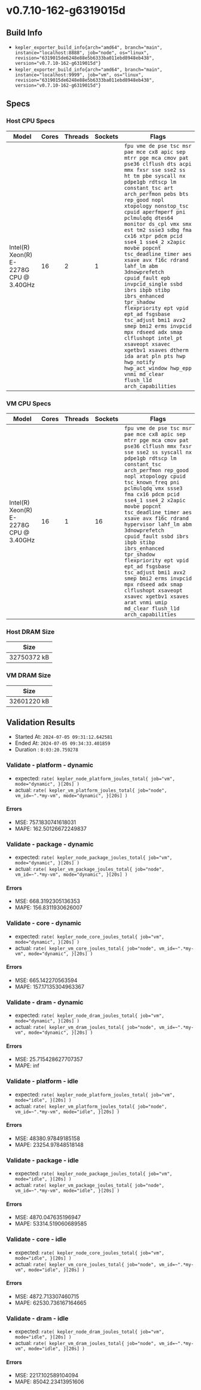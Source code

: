 # v0.7.10-162-g6319015d

## Build Info

  * `kepler_exporter_build_info{arch="amd64", branch="main", instance="localhost:8888", job="node", os="linux", revision="6319015de6248e88e5b6333ba011ebd8948eb438", version="v0.7.10-162-g6319015d"}`
  * `kepler_exporter_build_info{arch="amd64", branch="main", instance="localhost:9999", job="vm", os="linux", revision="6319015de6248e88e5b6333ba011ebd8948eb438", version="v0.7.10-162-g6319015d"}`
## Specs
### Host CPU Specs
| Model | Cores | Threads | Sockets | Flags |
|-----------|-----------|-------------|-------------|-----------|
| Intel(R) Xeon(R) E-2278G CPU @ 3.40GHz | 16 | 2 | 1 | ```fpu vme de pse tsc msr pae mce cx8 apic sep mtrr pge mca cmov pat pse36 clflush dts acpi mmx fxsr sse sse2 ss ht tm pbe syscall nx pdpe1gb rdtscp lm constant_tsc art arch_perfmon pebs bts rep_good nopl xtopology nonstop_tsc cpuid aperfmperf pni pclmulqdq dtes64 monitor ds_cpl vmx smx est tm2 ssse3 sdbg fma cx16 xtpr pdcm pcid sse4_1 sse4_2 x2apic movbe popcnt tsc_deadline_timer aes xsave avx f16c rdrand lahf_lm abm 3dnowprefetch cpuid_fault epb invpcid_single ssbd ibrs ibpb stibp ibrs_enhanced tpr_shadow flexpriority ept vpid ept_ad fsgsbase tsc_adjust bmi1 avx2 smep bmi2 erms invpcid mpx rdseed adx smap clflushopt intel_pt xsaveopt xsavec xgetbv1 xsaves dtherm ida arat pln pts hwp hwp_notify hwp_act_window hwp_epp vnmi md_clear flush_l1d arch_capabilities``` |
### VM CPU Specs
| Model | Cores | Threads | Sockets | Flags |
|-----------|-----------|-------------|-------------|-----------|
| Intel(R) Xeon(R) E-2278G CPU @ 3.40GHz | 16 | 1 | 16 | ```fpu vme de pse tsc msr pae mce cx8 apic sep mtrr pge mca cmov pat pse36 clflush mmx fxsr sse sse2 ss syscall nx pdpe1gb rdtscp lm constant_tsc arch_perfmon rep_good nopl xtopology cpuid tsc_known_freq pni pclmulqdq vmx ssse3 fma cx16 pdcm pcid sse4_1 sse4_2 x2apic movbe popcnt tsc_deadline_timer aes xsave avx f16c rdrand hypervisor lahf_lm abm 3dnowprefetch cpuid_fault ssbd ibrs ibpb stibp ibrs_enhanced tpr_shadow flexpriority ept vpid ept_ad fsgsbase tsc_adjust bmi1 avx2 smep bmi2 erms invpcid mpx rdseed adx smap clflushopt xsaveopt xsavec xgetbv1 xsaves arat vnmi umip md_clear flush_l1d arch_capabilities``` |
### Host DRAM Size
| Size |
|------|
| 32750372 kB |
### VM DRAM Size
| Size |
|------|
| 32601220 kB |

## Validation Results

   * Started At: `2024-07-05 09:31:12.642581`
   * Ended   At: `2024-07-05 09:34:33.401859`
   * Duration  : `0:03:20.759278`

### Validate - platform - dynamic

  * expected:  `rate( kepler_node_platform_joules_total{ job="vm", mode="dynamic", }[20s] ) `
  * actual:  `rate( kepler_vm_platform_joules_total{ job="node", vm_id=~".*my-vm", mode="dynamic", }[20s] ) `
#### Errors

  * MSE: 757.1830741618031
  * MAPE: 162.50126672249837
### Validate - package - dynamic

  * expected:  `rate( kepler_node_package_joules_total{ job="vm", mode="dynamic", }[20s] ) `
  * actual:  `rate( kepler_vm_package_joules_total{ job="node", vm_id=~".*my-vm", mode="dynamic", }[20s] ) `
#### Errors

  * MSE: 668.3192305136353
  * MAPE: 156.8311930626007
### Validate - core - dynamic

  * expected:  `rate( kepler_node_core_joules_total{ job="vm", mode="dynamic", }[20s] ) `
  * actual:  `rate( kepler_vm_core_joules_total{ job="node", vm_id=~".*my-vm", mode="dynamic", }[20s] ) `
#### Errors

  * MSE: 665.142270563594
  * MAPE: 157.17135304963367
### Validate - dram - dynamic

  * expected:  `rate( kepler_node_dram_joules_total{ job="vm", mode="dynamic", }[20s] ) `
  * actual:  `rate( kepler_vm_dram_joules_total{ job="node", vm_id=~".*my-vm", mode="dynamic", }[20s] ) `
#### Errors

  * MSE: 25.715428627707357
  * MAPE: inf
### Validate - platform - idle

  * expected:  `rate( kepler_node_platform_joules_total{ job="vm", mode="idle", }[20s] ) `
  * actual:  `rate( kepler_vm_platform_joules_total{ job="node", vm_id=~".*my-vm", mode="idle", }[20s] ) `
#### Errors

  * MSE: 48380.97849185158
  * MAPE: 23254.97848518148
### Validate - package - idle

  * expected:  `rate( kepler_node_package_joules_total{ job="vm", mode="idle", }[20s] ) `
  * actual:  `rate( kepler_vm_package_joules_total{ job="node", vm_id=~".*my-vm", mode="idle", }[20s] ) `
#### Errors

  * MSE: 4870.047635196947
  * MAPE: 53314.519060689585
### Validate - core - idle

  * expected:  `rate( kepler_node_core_joules_total{ job="vm", mode="idle", }[20s] ) `
  * actual:  `rate( kepler_vm_core_joules_total{ job="node", vm_id=~".*my-vm", mode="idle", }[20s] ) `
#### Errors

  * MSE: 4872.713307460715
  * MAPE: 62530.736167164665
### Validate - dram - idle

  * expected:  `rate( kepler_node_dram_joules_total{ job="vm", mode="idle", }[20s] ) `
  * actual:  `rate( kepler_vm_dram_joules_total{ job="node", vm_id=~".*my-vm", mode="idle", }[20s] ) `
#### Errors

  * MSE: 2217.102589104094
  * MAPE: 85042.23413951606
